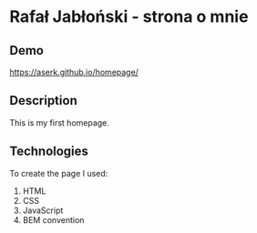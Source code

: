 # Rafał Jabłoński - strona o mnie

## Demo
https://aserk.github.io/homepage/
## Description
This is my first homepage.
## Technologies
To create the page I used:

1. HTML
2. CSS
3. JavaScript
4. BEM convention
